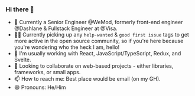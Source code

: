 ### Hi there 👋

- 🏢 Currently a Senior Engineer @WeMod, formerly front-end engineer @Dashlane & Fullstack Engineer at @Visa. 
- 👷‍♂️ Currently picking up any `help-wanted` & `good first issue` tags to get more active in the open source community, so if you're here because you're wondering who the heck I am, hello!
- 🧠 I'm usually working with React, JavaScript/TypeScript, Redux, and Svelte.
- 👀 Looking to collaborate on web-based projects - either libraries, frameworks, or small apps.
- 📫 How to reach me: Best place would be email (on my GH).
- 😄 Pronouns: He/Him
